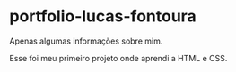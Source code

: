 # portfolio-lucas-fontoura
Apenas algumas informações sobre mim.

Esse foi meu primeiro projeto onde aprendi a HTML e CSS.
